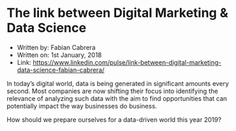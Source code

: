 # The link between Digital Marketing & Data Science

- Written by: Fabian Cabrera
- Written on: 1st January, 2018
- Link: https://www.linkedin.com/pulse/link-between-digital-marketing-data-science-fabian-cabrera/

In today’s digital world, data is being generated in significant amounts every second. Most companies are now shifting their focus into identifying the relevance of analyzing such data with the aim to find opportunities that can potentially impact the way businesses do business. 

How should we prepare ourselves for a data-driven world this year 2019?
